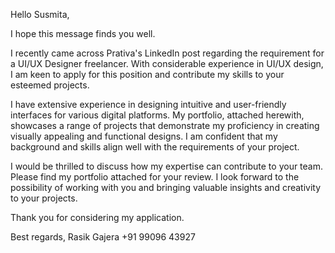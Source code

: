 Hello Susmita, 

I hope this message finds you well.

I recently came across Prativa's LinkedIn post regarding the requirement for a UI/UX Designer freelancer. With considerable experience in UI/UX design, I am keen to apply for this position and contribute my skills to your esteemed projects.

I have extensive experience in designing intuitive and user-friendly interfaces for various digital platforms. My portfolio, attached herewith, showcases a range of projects that demonstrate my proficiency in creating visually appealing and functional designs. I am confident that my background and skills align well with the requirements of your project.

I would be thrilled to discuss how my expertise can contribute to your team. Please find my portfolio attached for your review. I look forward to the possibility of working with you and bringing valuable insights and creativity to your projects.

Thank you for considering my application.

Best regards,
Rasik Gajera
+91 99096 43927